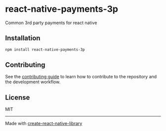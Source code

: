 # react-native-payments-3p

Common 3rd party payments for react native

## Installation

```sh
npm install react-native-payments-3p
```

## Contributing

See the [contributing guide](CONTRIBUTING.md) to learn how to contribute to the repository and the development workflow.

## License

MIT

---

Made with [create-react-native-library](https://github.com/callstack/react-native-builder-bob)
